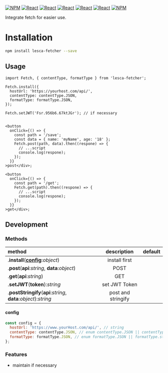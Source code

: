 [![NPM](https://img.shields.io/badge/NPM-ba443f?style=for-the-badge&logo=npm&logoColor=white)](https://www.npmjs.com/)
[![React](https://img.shields.io/badge/Node.js-43853D?style=for-the-badge&logo=node.js&logoColor=white)](https://nodejs.org/en/)
[![React](https://img.shields.io/badge/-ReactJs-61DAFB?style=for-the-badge&logo=react&logoColor=white)](https://zh-hant.reactjs.org/)
[![React](https://img.shields.io/badge/Less-1d365d?style=for-the-badge&logo=less&logoColor=white)](https://lesscss.org/)
[![React](https://img.shields.io/badge/HTML5-E34F26?style=for-the-badge&logo=html5&logoColor=white)](https://www.w3schools.com/html/)
[![React](https://img.shields.io/badge/-CSS3-1572B6?style=for-the-badge&logo=css3&logoColor=white)](https://www.w3schools.com/css/)
[![NPM](https://img.shields.io/badge/DEV-Jameshsu1125-9cf?style=for-the-badge)](https://www.npmjs.com/~jameshsu1125)

Integrate fetch for easier use.

# Installation

```sh
npm install lesca-fetcher --save
```

## Usage

```JSX
import Fetch, { contentType, formatType } from 'lesca-fetcher';

Fetch.install({
  hostUrl: 'https://yourhost.com/api/',
  contentType: contentType.JSON,
  formatType: formatType.JSON,
});

Fetch.setJWT('Fsr.956b6.67ktJGr'); // if necessary


<button
  onClick={() => {
    const path = '/save';
    const data = { name: 'myName', age: '18' };
    Fetch.post(path, data).then((respone) => {
      // ...script
      console.log(respone);
    });
  }}
>post</div>;

<button
  onClick={() => {
    const path = '/get';
    Fetch.get(path).then((respone) => {
      // ...script
      console.log(respone);
    });
  }}
>get</div>;
```

## Development

### Methods

| method                                                           |    description     | default |
| :--------------------------------------------------------------- | :----------------: | ------: |
| .**install**(**[config](#config)**:_object_)                     |   install first    |         |
| .**post**(**api**:_string_, **data**:_object_)                   |        POST        |         |
| .**get**(**api**:_string_)                                       |        GET         |         |
| .**setJWT**(**token**):_string_                                  |   set JWT Token    |         |
| .**postStringify**(**api**:_string_, **data**:_object_):_string_ | post and stringify |         |

#### config

```js
const config = {
  hostUrl: 'https://www.yourHost.com/api/', // string
  contentType: contentType.JSON, // enum contentType.JSON || contentType.URL_ENCODED
  formatType: formatType.JSON, // enum formatType.JSON || formatType.string
};
```

### Features

- maintain if necessary

